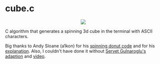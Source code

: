 # cube.c
<div align="center">
    <img src="https://www.flickr.com/photos/198008016@N03/52781023613/in/dateposted-public/"><br>
</div>

C algorithm that generates a spinning 3d cube in the terminal with ASCII characters.

Big thanks to Andy Sloane (a1kon) for his [spinning donut code](https://cppsecrets.com/users/9748495049554948514955485251641031051169710946105110/The-Beautiful-C-Program-That-Creates-a-3D-Rotating-Donut.php) and for his [explanation](https://www.a1k0n.net/2011/07/20/donut-math.html).
Also, I couldn't have done it without [Servet Gulnaroglu's adaption](https://github.com/servetgulnaroglu/cube.c) and [video](https://www.youtube.com/watch?v=p09i_hoFdd0&t=268s).

